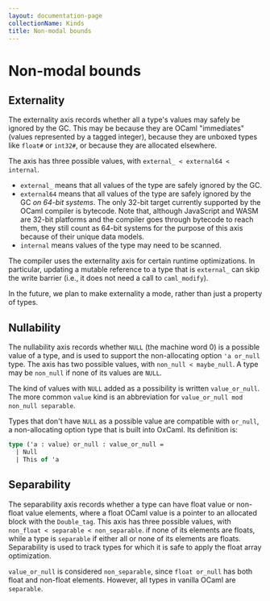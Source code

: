 ```yaml
---
layout: documentation-page
collectionName: Kinds
title: Non-modal bounds
---
```


# Non-modal bounds

## Externality

The externality axis records whether all a type's values may safely be ignored
by the GC.  This may be because they are OCaml "immediates" (values represented
by a tagged integer), because they are unboxed types like `float#` or `int32#`,
or because they are allocated elsewhere.

The axis has three possible values, with `external_ < external64 < internal`.
* `external_` means that all values of the type are safely ignored by the
  GC.
* `external64` means that all values of the type are safely ignored by the GC
  _on 64-bit systems_. The only 32-bit target currently supported by the OCaml
  compiler is bytecode. Note that, although JavaScript and WASM are 32-bit
  platforms and the compiler goes through bytecode to reach them, they still
  count as 64-bit systems for the purpose of this axis because of their unique
  data models.
* `internal` means values of the type may need to be scanned.

The compiler uses the externality axis for certain runtime optimizations. In
particular, updating a mutable reference to a type that is `external_` can skip
the write barrier (i.e., it does not need a call to `caml_modify`).

In the future, we plan to make externality a mode, rather than just a property
of types.

## Nullability

The nullability axis records whether `NULL` (the machine word 0) is a possible
value of a type, and is used to support the non-allocating option `'a or_null`
type. The axis has two possible values, with `non_null < maybe_null`. A type may
be `non_null` if none of its values are `NULL`.

The kind of values with `NULL` added as a possibility is written
`value_or_null`. The more common `value` kind is an abbreviation for
`value_or_null mod non_null separable`.

Types that don't have `NULL` as a possible value are
compatible with `or_null`, a non-allocating option type that is built into
OxCaml.  Its definition is:
```ocaml
type ('a : value) or_null : value_or_null =
  | Null
  | This of 'a
```

## Separability

The separability axis records whether a type can have float value or non-float value elements, where a float OCaml value is a pointer to an allocated block with the `Double_tag`.
This axis has three possible values, with `non_float < separable < non_separable`.
if none of its elements are floats, while a type is `separable` if either all or none
of its elements are floats. Separability is used to track types for which it is safe
to apply the float array optimization.

`value_or_null` is considered `non_separable`, since `float or_null` has both float
and non-float elements. However, all types in vanilla OCaml are `separable`.
